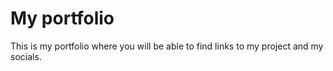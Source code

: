 # My portfolio

This is my portfolio where you will be able to find links to my project and my socials.
